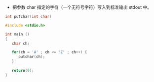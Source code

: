 * 把参数 char 指定的字符（一个无符号字符）写入到标准输出 stdout 中。


```c
int putchar(int char)
```


```c
#include <stdio.h>

int main ()
{
   char ch;

   for(ch = 'A' ; ch <= 'Z' ; ch++) {
      putchar(ch);
   }
   
   return(0);
}

```